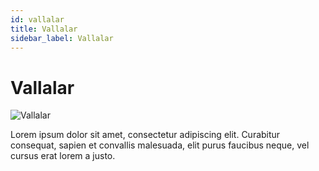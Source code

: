 ```yaml
---
id: vallalar
title: Vallalar
sidebar_label: Vallalar
---
```


# Vallalar

![Vallalar](/img/exampleimg.png)


Lorem ipsum dolor sit amet, consectetur adipiscing elit. Curabitur consequat, sapien et convallis malesuada, elit purus faucibus neque, vel cursus erat lorem a justo.

